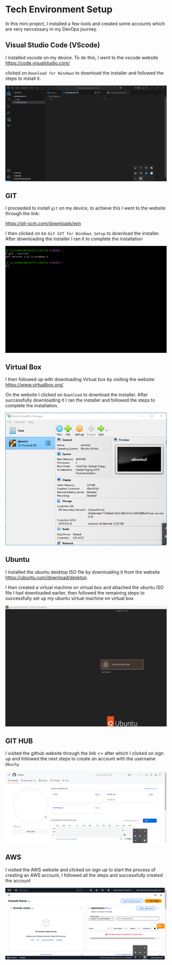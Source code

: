 # Tech Environment Setup
In this mini project, I installed a few tools and created some accounts which are very neccessary in my DevOps journey.

## Visual Studio Code (VScode)
I installed vscode on my device. To do this, I went to the vscode website
<https://code.visualstudio.com/>

clicked on `Download for Windows` to download the installer and followed the steps to install it.

![vscode](./img/1.vscode.png)

## GIT
I proceeded to install `git` on my device, to achieve this I went to the website through the link:

<https://git-scm.com/downloads/win>

I then clicked on `64-bit GIT for Windows Setup` to download the installer. After downloading the installer I ran it to complete the installation

![git](./img/2.git.png)

## Virtual Box

I then followed up with downloading Virtual box by visiting the website:
https://www.virtualbox.org/

On the website I clicked on `Download` to download the installer. 
After successfully downloading it I ran the installer and followed 
the steps to complete the installation.

![virtual box](./img/3.virtualbox.png)

## Ubuntu
I installed the ubuntu desktop ISO file by downloading it from the website
<https://ubuntu.com/download/desktop>

I then created a virtual machine on virtual box and attached the ubuntu ISO file I had 
downloaded earlier, then followed the remaining steps to successfully set up 
my ubuntu virtual machine on virtual box

![ubuntu](./img/4.ubuntu.jpg)

## GIT HUB

I visited the github website through the link <> after which I clicked on sign up and followed the next steps to create an account with the username `Obuchy` 

![github](./img/5.github.png)

## AWS

I visited the AWS website and clicked on sign up to start the process of creating an AWS account, I followed all the steps and successfully created the account

![aws](./img/6.aws.png)
